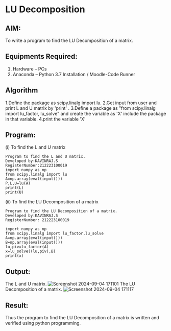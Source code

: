 # LU Decomposition 

## AIM:
To write a program to find the LU Decomposition of a matrix.

## Equipments Required:
1. Hardware – PCs
2. Anaconda – Python 3.7 Installation / Moodle-Code Runner

## Algorithm
1.Define the package as scipy.linalg import lu.
2.Get input from user and print L and U matrix by 'print' .
3.Define a package as "from scipy.linalg import lu_factor, lu_solve" and create the variable as 'X' include the package in that variable.
4.print the variable 'X'

## Program:
(i) To find the L and U matrix
```
Program to find the L and U matrix.
Developed by:KAVINRAJ.S 
RegisterNumber:212223100019
import numpy as np
from scipy.linalg import lu
A=np.array(eval(input()))
P,L,U=lu(A)
print(L)
print(U) 
```
(ii) To find the LU Decomposition of a matrix
```
Program to find the LU Decomposition of a matrix.
Developed by:KAVINRAJ.S 
RegisterNumber: 212223100019

import numpy as np
from scipy.linalg import lu_factor,lu_solve
A=np.array(eval(input()))
B=np.array(eval(input()))
lu,piv=lu_factor(A)
x=lu_solve((lu,piv),B)
print(x)
```

## Output:
The L and U matrix.
![Screenshot 2024-09-04 171101](https://github.com/user-attachments/assets/c02cc3bc-9689-47ab-8af0-11e672592cd6)
The LU Decomposition of a matrix.
![Screenshot 2024-09-04 171117](https://github.com/user-attachments/assets/cab6516f-4996-4076-a4ad-48458c94c9f0)




## Result:
Thus the program to find the LU Decomposition of a matrix is written and verified using python programming.

